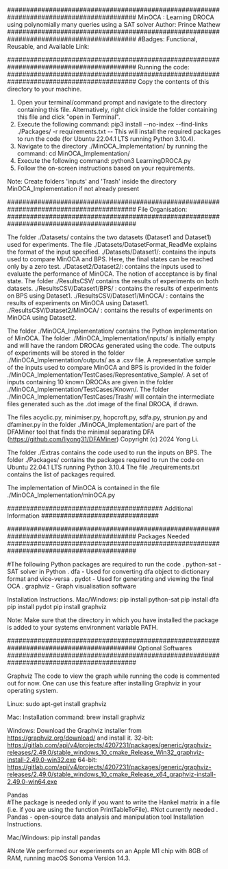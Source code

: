 ##########################################################################################
MinOCA : Learning DROCA using polynomially many queries using a SAT solver
Author: Prince Mathew
##########################################################################################
#Badges: Functional, Reusable, and Available 
Link: 

##########################################################################################
Running the code:
##########################################################################################
Copy the contents of this directory to your machine.

1. Open your terminal/command prompt and navigate to the directory containing this file. 
	Alternatively, right click inside the folder containing this file and click "open in Terminal".
2. Execute the following command: pip3 install --no-index --find-links ./Packages/ -r requirements.txt
	-- This will install the required packages to run the code (for Ubuntu 22.04.1 LTS running  Python 3.10.4). 
3. Navigate to the directory ./MinOCA_Implementation/ by running the command: cd MinOCA_Implementation/
4. Execute the following command: python3 LearningDROCA.py
5. Follow the on-screen instructions based on your requirements.


Note: Create folders 'inputs' and 'Trash' inside the directory MinOCA_Implementation if not already present



##########################################################################################
File Organisation:
##########################################################################################

The folder ./Datasets/ contains the two datasets (Dataset1 and Dataset1) used for experiments.
	The file ./Datasets/DatasetFormat_ReadMe explains the format of the input specified.
	./Datasets/Dataset1/: contains the inputs used to compare MinOCA and BPS. Here, the final states can be reached only by a zero test.
	./Dataset2/Dataset2/: contains the inputs used to evaluate the performance of MinOCA. The notion of acceptance is by final state.
The folder ./ResultsCSV/ contains the results of experiments on both datasets.
	./ResultsCSV/Dataset1/BPS/ : contains the results of experiments on BPS using Dataset1.
	./ResultsCSV/Dataset1/MinOCA/ : contains the results of experiments on MinOCA using Dataset1.
	./ResultsCSV/Dataset2/MinOCA/ : contains the results of experiments on MinOCA using Dataset2.

The folder ./MinOCA_Implementation/ contains the Python implementation of MinOCA.
The folder ./MinOCA_Implementation/inputs/ is initially empty and will have the random DROCAs generated using the code.
The outputs of experiments will be stored in the folder ./MinOCA_Implementation/outputs/ as a .csv file.
A representative sample of the inputs used to compare MinOCA and BPS is provided in the folder ./MinOCA_Implementation/TestCases/Representative_Sample/.
A set of inputs containing 10 known DROCAs are given in the folder ./MinOCA_Implementation/TestCases/Known/.
The folder ./MinOCA_Implementation/TestCases/Trash/ will contain the intermediate files generated such as the .dot image of the final DROCA, if drawn. 

The files acyclic.py, minimiser.py, hopcroft.py, sdfa.py, strunion.py and dfaminer.py in the folder ./MinOCA_Implementation/ are part of the DFAMiner tool that finds the minimal separating DFA (https://github.com/liyong31/DFAMiner) Copyright (c) 2024 Yong Li.

The folder ./Extras contains the code used to run the inputs on BPS.
The folder ./Packages/ contains the packages required to run the code on Ubuntu 22.04.1 LTS running Python 3.10.4
The file ./requirements.txt contains the list of packages required.

The implementation of MinOCA is contained in the file ./MinOCA_Implementation/minOCA.py


######################################### Additional Information ###############################

##########################################################################################
					  				Packages Needed
##########################################################################################

#The following Python packages are required to run the code
. python-sat - SAT solver in Python
. dfa - Used for converting dfa object to dictionary format and vice-versa
. pydot - Used for generating and viewing the final OCA
. graphviz - Graph visualisation software 

Installation Instructions.
Mac/Windows:
pip install python-sat
pip install dfa
pip install pydot
pip install graphviz


Note: Make sure that the directory in which you have installed the package is added to your systems environment variable PATH.

##########################################################################################
								  Optional Softwares 
##########################################################################################

Graphviz
The code to view the graph while running the code is commented out for now. One can use this feature after installing Graphviz in your operating system. 

Linux: 
sudo apt-get install graphviz

Mac:
Installation command: brew install graphviz

Windows:
Download the Graphviz installer from https://graphviz.org/download/ and install it.
32-bit: https://gitlab.com/api/v4/projects/4207231/packages/generic/graphviz-releases/2.49.0/stable_windows_10_cmake_Release_Win32_graphviz-install-2.49.0-win32.exe
64-bit: https://gitlab.com/api/v4/projects/4207231/packages/generic/graphviz-releases/2.49.0/stable_windows_10_cmake_Release_x64_graphviz-install-2.49.0-win64.exe


Pandas					
#The package is needed only if you want to write the Hankel matrix in a file (i.e. if you are using the function PrintTableToFile).
#Not currently needed
. Pandas - open-source data analysis and manipulation tool
Installation Instructions.

Mac/Windows:
pip install pandas

#Note
We performed our experiments on an Apple M1 chip with 8GB of RAM, running macOS Sonoma Version 14.3. 